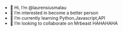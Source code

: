 - 👋 Hi, I’m @laurensiusmalau
- 👀 I’m interested in become a better person
- 🌱 I’m currently learning Python,Javascript,API
- 💞️ I’m looking to collaborate on Mrbeast HAHAHAHA


<!---
laurensiusmalau050905/laurensiusmalau050905 is a ✨ special ✨ repository because its `README.md` (this file) appears on your GitHub profile.
You can click the Preview link to take a look at your changes.
--->
